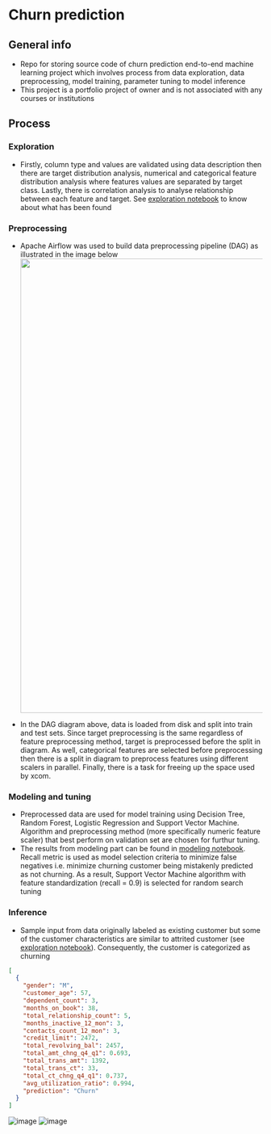 # Churn prediction

## General info

- Repo for storing source code of churn prediction end-to-end machine learning project which involves process from data exploration, data preprocessing, model training, parameter tuning to model inference
- This project is a portfolio project of owner and is not associated with any courses or institutions

## Process

### Exploration

- Firstly, column type and values are validated using data description then there are target distribution analysis, numerical and categorical feature distribution analysis where features values are separated by target class. Lastly, there is correlation analysis to analyse relationship between each feature and target. See [exploration notebook](https://github.com/ppkgtmm/hello-hello/blob/main/exploration.ipynb) to know about what has been found

### Preprocessing

- Apache Airflow was used to build data preprocessing pipeline (DAG) as illustrated in the image below
  <img width=900 src="https://user-images.githubusercontent.com/57994731/162579282-daf97e8c-e9d8-4f4c-8b2f-912ae1f21570.png" />

- In the DAG diagram above, data is loaded from disk and split into train and test sets. Since target preprocessing is the same regardless of feature preprocessing method, target is preprocessed before the split in diagram. As well, categorical features are selected before preprocessing then there is a split in diagram to preprocess features using different scalers in parallel. Finally, there is a task for freeing up the space used by xcom.

### Modeling and tuning

- Preprocessed data are used for model training using Decision Tree, Random Forest, Logistic Regression and Support Vector Machine. Algorithm and preprocessing method (more specifically numeric feature scaler) that best perform on validation set are chosen for furthur tuning.
- The results from modeling part can be found in [modeling notebook](https://github.com/ppkgtmm/hello-hello/blob/main/modeling.ipynb). Recall metric is used as model selection criteria to minimize false negatives i.e. minimize churning customer being mistakenly predicted as not churning. As a result, Support Vector Machine algorithm with feature standardization (recall = 0.9) is selected for random search tuning

### Inference

- Sample input from data originally labeled as existing customer but some of the customer characteristics are similar to attrited customer (see [exploration notebook](https://github.com/ppkgtmm/hello-hello/blob/main/exploration.ipynb)). Consequently, the customer is categorized as churning

```json
[
  {
    "gender": "M",
    "customer_age": 57,
    "dependent_count": 3,
    "months_on_book": 38,
    "total_relationship_count": 5,
    "months_inactive_12_mon": 3,
    "contacts_count_12_mon": 3,
    "credit_limit": 2472,
    "total_revolving_bal": 2457,
    "total_amt_chng_q4_q1": 0.693,
    "total_trans_amt": 1392,
    "total_trans_ct": 33,
    "total_ct_chng_q4_q1": 0.737,
    "avg_utilization_ratio": 0.994,
    "prediction": "Churn"
  }
]
```
![image](https://user-images.githubusercontent.com/57994731/163004429-378bb741-8cd6-4dfb-87b7-bc77796d8dc2.png)
![image](https://user-images.githubusercontent.com/57994731/163004534-5885f183-27d1-4128-9816-b5f629c9d2ed.png)
